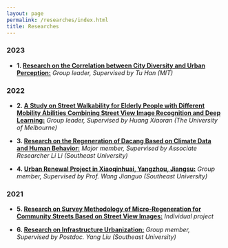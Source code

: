 ```yaml
---
layout: page
permalink: /researches/index.html
title: Researches
---
```



### 2023

- **1.&nbsp;[Research on the Correlation between City Diversity and Urban Perception:](https://caihanlin.com/blogs/team2023)**
  *Group leader, Supervised by Tu Han (MIT)*

### 2022

- **2.&nbsp;[A Study on Street Walkability for Elderly People with Different Mobility Abilities Combining Street View Image Recognition and Deep Learning:](https://caihanlin.com/blogs/team2023)**
  *Group leader, Supervised by Huang Xiaoran (The University of Melbourne)*

- **3.&nbsp;[Research on the Regeneration of Dacang Based on Climate Data and Human Behavior:](https://caihanlin.com/blogs/team2023)**
  *Major member, Supervised by Associate Researcher Li Li (Southeast University)*

- **4.&nbsp;[Urban Renewal Project in Xiaoqinhuai, Yangzhou, Jiangsu:](https://caihanlin.com/blogs/team2023)**
  *Group member, Supervised by Prof. Wang Jianguo (Southeast University)*

### 2021

- **5.&nbsp;[Research on Survey Methodology of Micro-Regeneration for Community Streets Based on Street View Images:](https://caihanlin.com/blogs/team2023)**
  *Individual project*

- **6.&nbsp;[Research on Infrastructure Urbanization:](https://caihanlin.com/blogs/team2023)**
  *Group member, Supervised by Postdoc. Yang Liu (Southeast University)*

<br>


